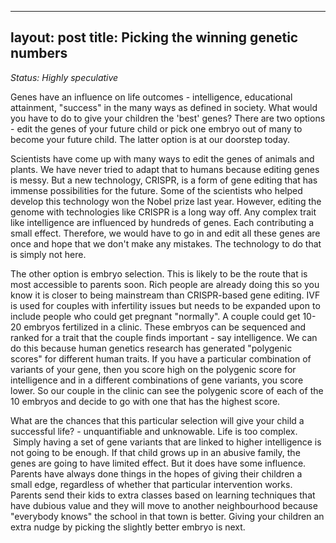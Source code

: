 
---
layout: post
title: Picking the winning genetic numbers
---

*Status: Highly speculative*

Genes have an influence on life outcomes - intelligence, educational attainment, "success" in the many ways as defined in society. What would you have to do to give your children the 'best' genes? There are two options - edit the genes of your future child or pick one embryo out of many to become your future child. The latter option is at our doorstep today.

Scientists have come up with many ways to edit the genes of animals and plants. We have never tried to adapt that to humans because editing genes is messy. But a new technology, CRISPR, is a form of gene editing that has immense possibilities for the future. Some of the scientists who helped develop this technology won the Nobel prize last year. However, editing the genome with technologies like CRISPR is a long way off. Any complex trait like intelligence are influenced by hundreds of genes. Each contributing a small effect. Therefore, we would have to go in and edit all these genes are once and hope that we don't make any mistakes. The technology to do that is simply not here.

The other option is embryo selection. This is likely to be the route that is most accessible to parents soon. Rich people are already doing this so you know it is closer to being mainstream than CRISPR-based gene editing. IVF is used for couples with infertility issues but needs to be expanded upon to include people who could get pregnant "normally". A couple could get 10-20 embryos fertilized in a clinic. These embryos can be sequenced and ranked for a trait that the couple finds important - say intelligence. We can do this because human genetics research has generated "polygenic scores" for different human traits. If you have a particular combination of variants of your gene, then you score high on the polygenic score for intelligence and in a different combinations of gene variants, you score lower. So our couple in the clinic can see the polygenic score of each of the 10 embryos and decide to go with one that has the highest score.

What are the chances that this particular selection will give your child a successful life? - unquantifiable and unknowable. Life is too complex.  Simply having a set of gene variants that are linked to higher intelligence is not going to be enough. If that child grows up in an abusive family, the genes are going to have limited effect. But it does have some influence. Parents have always done things in the hopes of giving their children a small edge, regardless of whether that particular intervention works. Parents send their kids to extra classes based on learning techniques that have dubious value and they will move to another neighbourhood because "everybody knows" the school in that town is better. Giving your children an extra nudge by picking the slightly better embryo is next.
